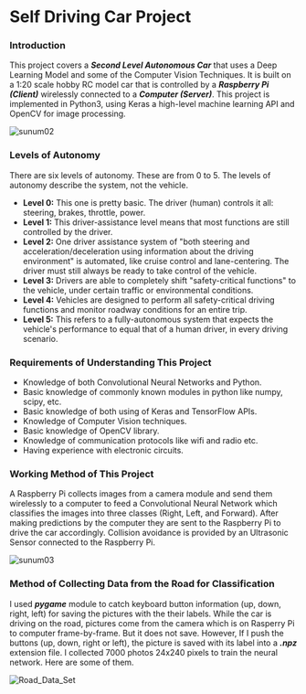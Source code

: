 # Self Driving Car Project
### Introduction
This project covers a ***Second Level Autonomous Car*** that uses a Deep Learning Model and some of the Computer Vision Techniques.
It is built on a 1:20 scale hobby RC model car that is controlled by a ***Raspberry Pi (Client)*** wirelessly connected to a ***Computer (Server)***. This project is implemented in Python3, using Keras a high-level machine learning API and OpenCV for image processing.

![sunum02](https://user-images.githubusercontent.com/18046031/62888594-4a19a380-bd48-11e9-8724-44e4e4d21731.jpeg)


### Levels of Autonomy
There are six levels of autonomy. These are from 0 to 5. The levels of autonomy describe the system, not the vehicle. 

- **Level 0:** This one is pretty basic. The driver (human) controls it all: steering, brakes, throttle, power. 
- **Level 1:** This driver-assistance level means that most functions are still controlled by the driver.
- **Level 2:** One driver assistance system of "both steering and acceleration/deceleration using information about the driving environment" is automated, like cruise control and lane-centering. The driver must still always be ready to take control of the vehicle.
- **Level 3:** Drivers are able to completely shift "safety-critical functions" to the vehicle, under certain traffic or environmental conditions.
- **Level 4:** Vehicles are designed to perform all safety-critical driving functions and monitor roadway conditions for an entire trip.
- **Level 5:** This refers to a fully-autonomous system that expects the vehicle's performance to equal that of a human driver, in every driving scenario.

### Requirements of Understanding This Project

- Knowledge of both Convolutional Neural Networks and Python.
- Basic knowledge of commonly known modules in python like numpy, scipy, etc.
- Basic knowledge of both using of Keras and TensorFlow APIs.
- Knowledge of Computer Vision techniques.
- Basic knowledge of OpenCV library.
- Knowledge of communication protocols like wifi and radio etc.
- Having experience with electronic circuits.

### Working Method of This Project

A Raspberry Pi collects images from a camera module and send them wirelessly to a computer to feed a Convolutional Neural Network which classifies the images into three classes (Right, Left, and Forward). After making predictions by the computer they are sent to the Raspberry Pi to drive the car accordingly. Collision avoidance is provided by an Ultrasonic Sensor connected to the Raspberry Pi. 

![sunum03](https://user-images.githubusercontent.com/18046031/62889499-353e0f80-bd4a-11e9-8159-9fa232b90ece.jpeg)


### Method of Collecting Data from the Road for Classification

I used ***pygame*** module to catch keyboard button information (up, down, right, left) for saving the pictures with the their labels. 
While the car is driving on the road, pictures come from the camera which is on Rasperry Pi to computer frame-by-frame. But it does not save. However, If I push the buttons (up, down, right or left), the picture is saved with its label into a ***.npz*** extension file.
I collected 7000 photos 24x240 pixels to train the neural network. Here are some of them.

![Road_Data_Set](https://user-images.githubusercontent.com/18046031/62891025-623ff180-bd4d-11e9-951e-9818aa28f054.png)
